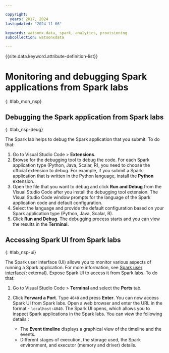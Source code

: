 ```yaml
---

copyright:
  years: 2017, 2024
lastupdated: "2024-11-06"

keywords: watsonx.data, spark, analytics, provisioning
subcollection: watsonxdata

---
```


{{site.data.keyword.attribute-definition-list}}

# Monitoring and debugging Spark applications from Spark labs
{: #lab_mon_nsp}



## Debugging the Spark application from Spark labs
{: #lab_nsp-deug}

The Spark lab helps to debug the Spark application that you submit. To do that:


1. Go to Visual Studio Code > **Extensions**.
1. Browse for the debugging tool to debug the code. For each Spark application type (Python, Java, Scalar, R), you need to choose the official extension to debug. For example, if you submit a Spark application that is written in the Python language, install the **Python** extension.
1. Open the file that you want to debug and click **Run and Debug** from the Visual Studio Code after you install the debugging tool extension. The Visual Studio Code window prompts for the language of the Spark application code and default configuration.
1. Select the language and provide the default configuration based on your Spark application type (Python, Java, Scalar, R).
1. Click **Run and Debug**. The debugging process starts and you can view the results in the **Terminal**.


## Accessing Spark UI from Spark labs
{: #lab_nsp-ui}

The Spark user interface (UI) allows you to monitor various aspects of running a Spark application. For more information, see [Spark user interface]({{site.data.keyword.ref-wxd_spk_ui-link}}){: external}. Expose Spark UI to access it from Spark labs. To do that:

1. Go to Visual Studio Code > **Terminal** and select the **Ports** tab.
2. Click **Forward a Port**. Type `4040` and press **Enter**. You can now access Spark UI from Spark labs. Open a web browser and enter the URL in the format - `localhost:4040`. The Spark UI opens, which allows you to inspect Spark applications in the Spark labs. You can view the following details :

    * The **Event timeline** displays a graphical view of the timeline and the events.
    * Different stages of execution, the storage used, the Spark environment, and executor (memory and driver) details.
